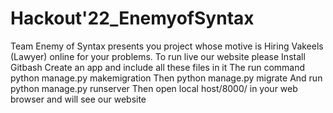 # Hackout'22_EnemyofSyntax
 Team Enemy of Syntax presents you project whose motive is Hiring Vakeels (Lawyer) online for your problems.
To run live our website please Install Gitbash
Create an app and include all these files in it
The run command python manage.py makemigration
Then python manage.py migrate
And run python manage.py runserver
Then open local host/8000/ in your web browser and will see our website
